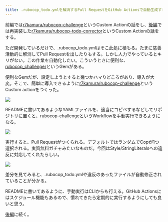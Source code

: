 ```yaml
---
title: .rubocop_todo.ymlを解消するPull RequestをGitHub Actionsで自動生成する (前編)
---
```

前編では[r7kamura/rubocop-challenge](https://github.com/r7kamura/rubocop-challenge)というCustom Actionの話をし、[後編](https://r7kamura.com/articles/2022-05-15-rubocop-todo-corrector)では再実装した[r7kamura/rubocop-todo-corrector](https://github.com/r7kamura/rubocop-todo-corrector)というCustom Actionの話をする。

ただ開発しているだけで、.rubocop\_todo.ymlはそこ此処に積もる。たまに慈善活動的に解消してPull Requestを出したりもする。しかし人力でやっているとキリがない。この作業を自動化したい。こういうときに便利な、[rubocop\_challenger](https://github.com/ryz310/rubocop_challenger)というGemがある。

便利なGemだが、設定しようとすると幾つかハマりどころがあり、導入が大変。そこで、簡単に導入できるように[r7kamura/rubocop-challenge](https://github.com/r7kamura/rubocop-challenge)というCustom actionをつくった。

![](https://lh3.googleusercontent.com/docs/AG8NV2aWUcVmjawcUOr6FcLLS9RvrrcICORkkvlKMQT2BAb65vFBwglnTgDJ159q29XqF3hSyUSfjAykiOjkFDjvUIVsrhcEPGmdG8Z_4_7U5c5cWuys130dL7J9cF9S6hOOQgkVFmDmLjY_MLelUKCBgzpPYC72nwBnESVxqy3gywSSYxBKv4XPfFVX-6xktL6QpI_wZTdYGZMG2raPNGKYDSpByoDHZjQwVkcBuaasUn5_GnPw4wNPkZcFyCLxbXR0Z0KimNWjQtJGJsYHYKV8hZwpMwfrD804b0aerJvgi7gJMe_vdsuoobBaC7e2TOTcHeF9ImaYZDlii38dGnP2hWg5VTvOsr-_jhjeSYlexcaZAsHM6R42gREPjuMF8-h_heDwMGfmebnDd8dSovVugXM3IEhrV0txpKrAF60GsyQewDyzpXjG1SyR2vcmeqb2il81FFiJGIQS5Tfd_1VmD4T-gEI8qhgXSa5X8NxH5FOuCtHFuqrBdievPeOXJLN63-fZmZiWVW3hLTddj1RbAa3wyIf-26NOeC0w_8mEkZu72SXVmxbyLBD9lOKJHjb5o9Rc4HmNWfN58WWAWOz1Zu51NtENdQS_3rowluJ6-hXOTYxgOXPPqqb7IwjuJJPRVluLQbmotvds4gcHRnaacEaVjSv43bbQMoZTtFvCQdEcCr8oK4KpqWbaAPJjvawgBDDKXWPmXxYjQrXZZrYw-gHFHJq3g-h2W8QOl3LS28dgSwrly_AKcNkVsfUMjMnkZsd1l7XkQH6BJz1mLJU3Z3zTR6uGrjXVx8sUhxgwj5rYFxp4oODr_787Pk1cOONlSbfTqviXZGydZfAL0XRJD-kIn_ktLDxsnMFZ6AFzZvjKDJV30dpmntD0YMjSFENtlo8xuo8zdBSQR1jTxTYMSTwfztsywXx911EQHCBakreUzB6NXhkduFbKFVhtBnX_fVOzwO-lDrShGBl22LuDJZureCUITrBX0CvhUMQyiRs_ngxG0w_OpDWLgmS7BZpDhB7lI_e7KtFvtBgzHaTu1VkcWyeY8uld2WnFTQHrQFWKE2486oMqcpwkBN-WvP5_lFt6eL9gQHvlxw5Ryh3COFcvrdOOFgkkvSBe9tD2rt_AMHMnw7KXzHE6CWJqdp6uVu5c_5d3EAd_n6fyw07zUZbG6KDhL9KppT68UorVzV56voxNXhsZi2OsImk32in6uX4YOYyyeae6GGAQUzMPnwKSPJ-A18ux3Tcli8R83Vu5HkRc)

READMEに書いてあるようなYAMLファイルを、適当にコピペするなどしてリポジトリに置くと、rubocop-challengeというWorkflowを手動実行できるようになる。

![](https://lh3.googleusercontent.com/docs/AG8NV2atJUA8a4hWAgrCeJgBymyUB1zCp-g5w8HENrCMX7RQr9Y4XW0_EpB0tOdQtfUUanEH06xoQG7_EobP2QkoXitBbPoa96gyj2znWVGcOVWh7P289RiZVRkzR48qm0m-L1u6PpZ-X0xjKoWLEfTqDajS0QBkU6q7PEJnClTESFB_GkylcwTBcQKkiR89Jo6IeuDZo98ErvvbEzHMaDQMVnJhKunk2gjWmXDvcf3QeCNAF6MZ5Gn7nT3BE1HM85Tt2qvucGe32IC0EAyQrZo8j7oyDW3GWGvFYgm8stWQ7DkkUPN68csbUeUM1eN4126G5KP-bsp8a_1VfAZVEvnHgtIks7UuF_MdGo200WJfPTnwB1Tzc4v4apUvQoUOLTvGcqGn9JdzzB11xz4K5b4gRl7Tn-leJgc3i4xWKtKllQEOtSHIvc5AmKh8Skw6ZGS4_gkgFa69LmOcKU_Iy4jNZrByeYFGy_ATS3AZCG3zU8K7RmZDcDcD22WUevl68zijcnhbAo7NsxBbL6gOZSIfC0sLqw-nE1gE8DQZ_9xCrjB0LdU6vtM-CZmJOs_CpYzuFw2bIrhHCvRgkbnp9jd2Axhib8X2wAFTZzbrw2vxn_xA2DfPIBLeJ5O_cU_ENATJkgshnMwkFUW4vUZJLHcsd8x6fLeAJ_x3eehpeeNog11m4SKzkixqOibnIPK8zXqmFMFvKHeQpKrvClriM2AnyFoRyNO5aOGu96i2QQRg3UeQhpzC1MqGymWwcVXK-ABqpuHvokujQMtLMPK9U2iHeNPNg5zM4-tLpVjQWBVArgaNi0q0ZKnTzo96PtrkxXfWFJMUwH62U4X2js1bxjugUDPOwrBCcfJCWbF4FuByERWtV_DVoT8pzIxxgPh2SJNYIB3Ujx2E0YmqYH9nM0Ai-VxC9q1fPTA_vFj5oBbt7nB-oepE0oc0LgEXb3U_cmYIJMmfIWtr3EpTPHRGiPSByb-P6v3iuSMAaryN52scq4t9QQB7FtCB63LiNLnAiSnsFX09KcPB1xtpmqKCEPRRxeyNg1SkMcRrKXMPZa_JGus_73amfCSUE9M52qeyKU_Xg6ObfL1pLn6oLsOu-BOcPwl55zW837iFBHCopFQbM6e9Kuwppe8MdikOIRQEwNsTaUC83cOFfNeGXgoFz1q0qJ07_dK80iBGpXOqwn1MVSJFbR2iV4H5LuC7o56fqb4YBqDG3QsWgQcuDijHkSiw4qfyzyha0UgPFvcFjC14Qw1CmIb1)

実行すると、Pull Requestがつくられる。デフォルトではランダムでCopが1つ選択される。実質無料ガチャみたいなものだ。今回はStyle/StringLiteralsへの違反に対応してくれたらしい。

![](https://lh3.googleusercontent.com/docs/AG8NV2ZIJQu0yGscdZINhxBgX1dQcWziTa-85PBT85Eh8QWq_wojSUWMR5-XZyRpelWTXidoRixO3-WVM9b3IfSMuhpXeyQdbXx4IH9-OkqaOfZSwOqBlG6QeV2VcW8R0jjLBUjwLXqx6vZtz3UeXayqA_r-S1i94TWvfgHGyZwbKCuCH99pvCJVspkfe3hlXMn7_R2j7tvBGLgV3WhV23aG1XKOvjFmttgbHi9Aj3Ja1_NbA4VU03KHo-UZNsYfx2-cZfayv5677XZBBLgWRDrzOhhpJNO_nMXeVfOcaIukaJLUJMzA7IVkrofmVsU90TU6bVXrhbD0IVjeYeCKb_LwW7c6uF6ytzh6C7Bkq5MpSKTvf7lNvO-hBR7iAUeHTJuPDp7qgUyqJGgaoFEWGCH-kai4AJ3xAbM9LoUvuw3RZnedKgLBSC73qRE-D10eVzrVoimJ3PzyOBu1IZokOUGMjXJ1hXYXF2SGZpYyI-L_fHGFTTKY48GL1EYkUXuIVJfmC_shJF9L2MHaT-Xfll9SL1v6Ts7eSFRc00yACGBe1mNnCG5HrHsmR6ptBHtWkQpRwxvkXP10M45MT3ppAQUIzU0H-WxGOz4gEUeBxuSo1BQVssbbfTi2cSmxJxnbEJzbANFMSS-JDAZ7JuncbO-D2xZPlUvDtCTq4UMhClMJ7Z5RTRaQz5eTjB6UAKZb7p5w1ueJB7CQfDE7t8KCLuafO4tBo8bKCyxONM-4ZnHak9aO09heD1RnSP99jLD0UCMbxhNUbi37ZDNIvfA4CJEHR5nlAl1bbM4IP_AFnqEt1WRNrOnws6x2HcImDKGwP0UcctuX3q4evPKgJoZDTbu0Mr9RIr2Nxr1vU2wMhYP-uS9Py5eXYlahMnLG9ytJ5vyst8jRzmWvj94ZCCd91_KK048Zifd1BHRKfti0ghQbKMJyui13v9yf_l2R_JP2BoOyQZOf5gFXZEMtMSLjjKleveFR1Wx116IZ8IA0Ka5T9GSG37nLzf2fdHwlOUxw_uWHcBuWAkmou0PqAvrgWmCR09kLnx4F3EFVhYX_dof5lYvOnIHRRIOxHofLFy6cBHJaNNc83laoN0I5nn9xmB41ZfJrCxU_rfteRr1Au1vSvAQHo2Ag_N071fw3s3bRUZ5Ro4DMGfA4QqLJrXNivtYqC6UPUWW6a8KbepBl7Y3-j5cjCHwuZhqehPQmph0_8rMRcyBYatbqFc_hwpaM89X1YOiiImlBjmmcNvG-n7SzsMlVBdvL)

差分を見てみると、.rubocop\_todo.ymlや違反のあったファイルが自動修正されていることが分かる。

READMEに書いてあるように、手動実行はCLIからも行える。GitHub Actionsにはスケジュール機能もあるので、慣れてきたら定期的に実行するようにしても良いと思う。

[後編](https://r7kamura.com/articles/2022-05-15-rubocop-todo-corrector)に続く。
